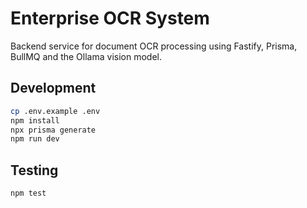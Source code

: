 # Enterprise OCR System

Backend service for document OCR processing using Fastify, Prisma, BullMQ and the Ollama vision model.

## Development

```bash
cp .env.example .env
npm install
npx prisma generate
npm run dev
```

## Testing

```bash
npm test
```
